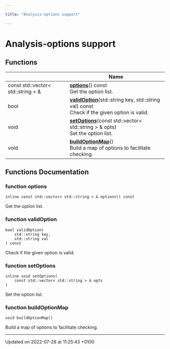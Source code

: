 ```yaml
---

title: "Analysis-options support"

---
```


# Analysis-options support



## Functions

|                | Name           |
| -------------- | -------------- |
| const std::vector< std::string > & | **[options](http://example.org/modules/group__anainfo__options/#function-options)**() const<br>Get the option list.  |
| bool | **[validOption](http://example.org/modules/group__anainfo__options/#function-validoption)**(std::string key, std::string val) const<br>Check if the given option is valid.  |
| void | **[setOptions](http://example.org/modules/group__anainfo__options/#function-setoptions)**(const std::vector< std::string > & opts)<br>Set the option list.  |
| void | **[buildOptionMap](http://example.org/modules/group__anainfo__options/#function-buildoptionmap)**()<br>Build a map of options to facilitate checking.  |


## Functions Documentation

### function options

```
inline const std::vector< std::string > & options() const
```

Get the option list. 

### function validOption

```
bool validOption(
    std::string key,
    std::string val
) const
```

Check if the given option is valid. 

### function setOptions

```
inline void setOptions(
    const std::vector< std::string > & opts
)
```

Set the option list. 

### function buildOptionMap

```
void buildOptionMap()
```

Build a map of options to facilitate checking. 





-------------------------------

Updated on 2022-07-28 at 11:25:43 +0100